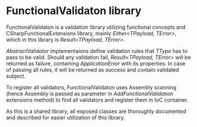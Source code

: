 # FunctionalValidaton library

FunctionalValidaton is a validation library utilizing functional concepts and CSharpFunctionalExtensions library, mainly *Either<TPayload, TError>*, which in this library is *Result<TPayload, TError>*. 

*AbstractValidator<TType>* implementaions define validation rules that *TType* has to pass to be valid. Should any validation fail, *Result<TPayload, TError>* will be returned as failure, containing *ApplicationError* with its properties. In case of passing all rules, it will be returned as success and contain validated subject.

To register all validators, FunctionalValidaton uses Assembly scanning (hence Assembly is passed as parameter in *AddFunctionalValidation* extensions method) to find all validators and register them in IoC container.

As this is a shared library, all exposed classes are thoroughly documented and described for easier utilization of this library.